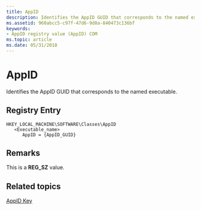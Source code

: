 ```yaml
---
title: AppID
description: Identifies the AppID GUID that corresponds to the named executable.
ms.assetid: 960abcc5-c97f-47d6-9d8a-840473c136bf
keywords:
- AppID registry value (AppID) COM
ms.topic: article
ms.date: 05/31/2018
---
```


# AppID

Identifies the AppID GUID that corresponds to the named executable.

## Registry Entry

```
HKEY_LOCAL_MACHINE\SOFTWARE\Classes\AppID
   <Executable_name>
      AppID = {AppID_GUID}
```

## Remarks

This is a **REG\_SZ** value.

## Related topics

<dl> <dt>

[AppID Key](appid-key.md)
</dt> </dl>

 

 




